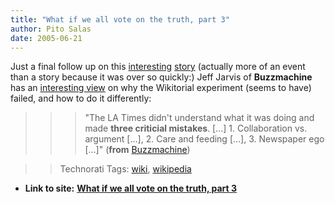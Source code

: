 ```yaml
---
title: "What if we all vote on the truth, part 3"
author: Pito Salas
date: 2005-06-21
---
```


Just a final follow up on this [interesting](</weblogs/archives/000753.html>)
[story](<http://www.buzzmachine.com/archives/2005_06_21.html#009908>)
(actually more of an event than a story because it was over so quickly:) Jeff
Jarvis of **Buzzmachine** has an [interesting
view](<http://www.buzzmachine.com/archives/2005_06_21.html#009908>) on why the
Wikitorial experiment (seems to have) failed, and how to do it differently:

>>

>>> "The LA Times didn't understand what it was doing and made **three
criticial mistakes**. […] 1. Collaboration vs. argument […], 2. Care and
feeding […], 3. Newspaper ego […]" (**from**
[Buzzmachine](<http://www.buzzmachine.com/archives/2005_06_21.html#009908>))

>>

>> Technorati Tags: [wiki](<http://technorati.com/tag/wiki>),
[wikipedia](<http://technorati.com/tag/wikipedia>)


* **Link to site:** **[What if we all vote on the truth, part 3](None)**
